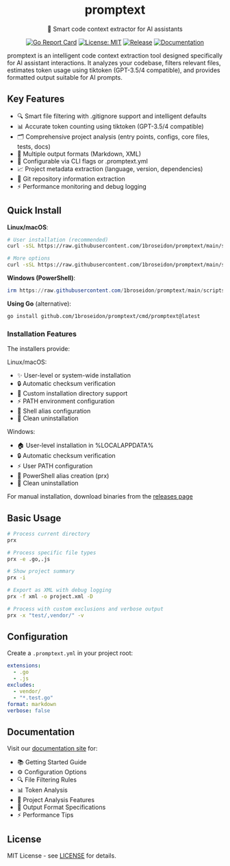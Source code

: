 <div align="center">

# promptext

📝 Smart code context extractor for AI assistants

[![Go Report Card](https://goreportcard.com/badge/github.com/1broseidon/promptext?prx=v0.2.3)](https://goreportcard.com/report/github.com/1broseidon/promptext)
[![License: MIT](https://img.shields.io/badge/License-MIT-yellow.svg)](https://opensource.org/licenses/MIT)
[![Release](https://img.shields.io/github/release/1broseidon/promptext.svg)](https://github.com/1broseidon/promptext/releases/latest)
[![Documentation](https://img.shields.io/badge/docs-docusaurus-blue)](https://1broseidon.github.io/promptext/)

</div>

promptext is an intelligent code context extraction tool designed specifically for AI assistant interactions. It analyzes your codebase, filters relevant files, estimates token usage using tiktoken (GPT-3.5/4 compatible), and provides formatted output suitable for AI prompts.

## Key Features

- 🔍 Smart file filtering with .gitignore support and intelligent defaults
- 📊 Accurate token counting using tiktoken (GPT-3.5/4 compatible)
- 🗂️ Comprehensive project analysis (entry points, configs, core files, tests, docs)
- 📝 Multiple output formats (Markdown, XML)
- 🔧 Configurable via CLI flags or .promptext.yml
- 📈 Project metadata extraction (language, version, dependencies)
- 🔄 Git repository information extraction
- ⚡ Performance monitoring and debug logging

## Quick Install

**Linux/macOS**:

```bash
# User installation (recommended)
curl -sSL https://raw.githubusercontent.com/1broseidon/promptext/main/scripts/install.sh | bash --user

# More options
curl -sSL https://raw.githubusercontent.com/1broseidon/promptext/main/scripts/install.sh | bash --help
```

**Windows (PowerShell)**:

```powershell
irm https://raw.githubusercontent.com/1broseidon/promptext/main/scripts/install.ps1 | iex
```

**Using Go** (alternative):

```bash
go install github.com/1broseidon/promptext/cmd/promptext@latest
```

### Installation Features

The installers provide:

Linux/macOS:

- ✨ User-level or system-wide installation
- 🔒 Automatic checksum verification
- 📁 Custom installation directory support
- ⚡ PATH environment configuration
- 💫 Shell alias configuration
- 🔄 Clean uninstallation

Windows:

- 🏠 User-level installation in %LOCALAPPDATA%
- 🔒 Automatic checksum verification
- ⚡ User PATH configuration
- 💫 PowerShell alias creation (prx)
- 🔄 Clean uninstallation

For manual installation, download binaries from the [releases page](https://github.com/1broseidon/promptext/releases)

## Basic Usage

```bash
# Process current directory
prx

# Process specific file types
prx -e .go,.js

# Show project summary
prx -i

# Export as XML with debug logging
prx -f xml -o project.xml -D

# Process with custom exclusions and verbose output
prx -x "test/,vendor/" -v
```

## Configuration

Create a `.promptext.yml` in your project root:

```yaml
extensions:
  - .go
  - .js
excludes:
  - vendor/
  - "*.test.go"
format: markdown
verbose: false
```

## Documentation

Visit our [documentation site](https://1broseidon.github.io/promptext/) for:

- 📚 Getting Started Guide
- ⚙️ Configuration Options
- 🔍 File Filtering Rules
- 📊 Token Analysis
- 🔬 Project Analysis Features
- 📝 Output Format Specifications
- ⚡ Performance Tips

## License

MIT License - see [LICENSE](LICENSE) for details.
